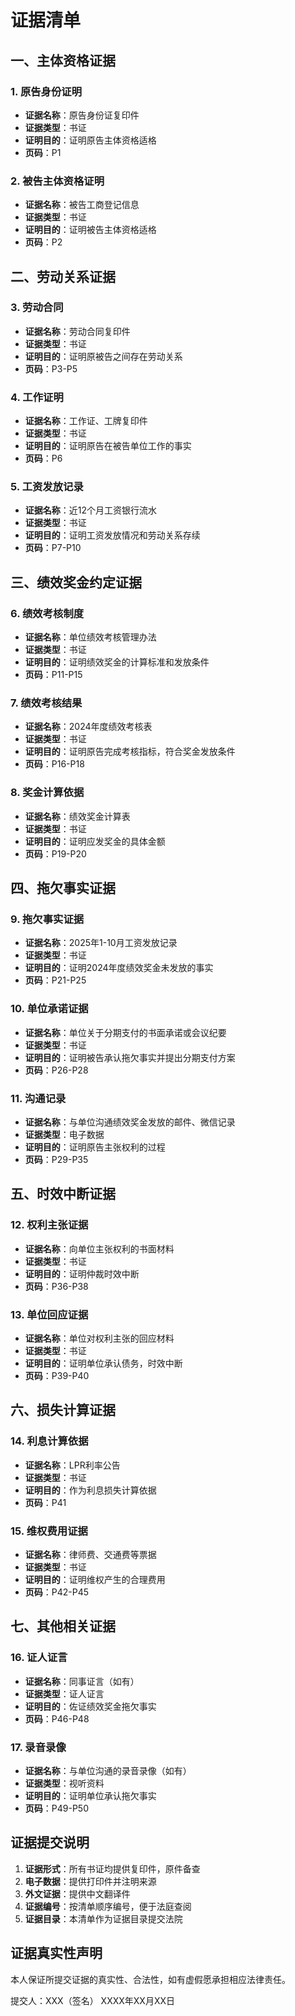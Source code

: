 # 证据清单

## 一、主体资格证据

### 1. 原告身份证明
- **证据名称**：原告身份证复印件
- **证据类型**：书证
- **证明目的**：证明原告主体资格适格
- **页码**：P1

### 2. 被告主体资格证明
- **证据名称**：被告工商登记信息
- **证据类型**：书证
- **证明目的**：证明被告主体资格适格
- **页码**：P2

## 二、劳动关系证据

### 3. 劳动合同
- **证据名称**：劳动合同复印件
- **证据类型**：书证
- **证明目的**：证明原被告之间存在劳动关系
- **页码**：P3-P5

### 4. 工作证明
- **证据名称**：工作证、工牌复印件
- **证据类型**：书证
- **证明目的**：证明原告在被告单位工作的事实
- **页码**：P6

### 5. 工资发放记录
- **证据名称**：近12个月工资银行流水
- **证据类型**：书证
- **证明目的**：证明工资发放情况和劳动关系存续
- **页码**：P7-P10

## 三、绩效奖金约定证据

### 6. 绩效考核制度
- **证据名称**：单位绩效考核管理办法
- **证据类型**：书证
- **证明目的**：证明绩效奖金的计算标准和发放条件
- **页码**：P11-P15

### 7. 绩效考核结果
- **证据名称**：2024年度绩效考核表
- **证据类型**：书证
- **证明目的**：证明原告完成考核指标，符合奖金发放条件
- **页码**：P16-P18

### 8. 奖金计算依据
- **证据名称**：绩效奖金计算表
- **证据类型**：书证
- **证明目的**：证明应发奖金的具体金额
- **页码**：P19-P20

## 四、拖欠事实证据

### 9. 拖欠事实证据
- **证据名称**：2025年1-10月工资发放记录
- **证据类型**：书证
- **证明目的**：证明2024年度绩效奖金未发放的事实
- **页码**：P21-P25

### 10. 单位承诺证据
- **证据名称**：单位关于分期支付的书面承诺或会议纪要
- **证据类型**：书证
- **证明目的**：证明被告承认拖欠事实并提出分期支付方案
- **页码**：P26-P28

### 11. 沟通记录
- **证据名称**：与单位沟通绩效奖金发放的邮件、微信记录
- **证据类型**：电子数据
- **证明目的**：证明原告主张权利的过程
- **页码**：P29-P35

## 五、时效中断证据

### 12. 权利主张证据
- **证据名称**：向单位主张权利的书面材料
- **证据类型**：书证
- **证明目的**：证明仲裁时效中断
- **页码**：P36-P38

### 13. 单位回应证据
- **证据名称**：单位对权利主张的回应材料
- **证据类型**：书证
- **证明目的**：证明单位承认债务，时效中断
- **页码**：P39-P40

## 六、损失计算证据

### 14. 利息计算依据
- **证据名称**：LPR利率公告
- **证据类型**：书证
- **证明目的**：作为利息损失计算依据
- **页码**：P41

### 15. 维权费用证据
- **证据名称**：律师费、交通费等票据
- **证据类型**：书证
- **证明目的**：证明维权产生的合理费用
- **页码**：P42-P45

## 七、其他相关证据

### 16. 证人证言
- **证据名称**：同事证言（如有）
- **证据类型**：证人证言
- **证明目的**：佐证绩效奖金拖欠事实
- **页码**：P46-P48

### 17. 录音录像
- **证据名称**：与单位沟通的录音录像（如有）
- **证据类型**：视听资料
- **证明目的**：证明单位承认拖欠事实
- **页码**：P49-P50

## 证据提交说明

1. **证据形式**：所有书证均提供复印件，原件备查
2. **电子数据**：提供打印件并注明来源
3. **外文证据**：提供中文翻译件
4. **证据编号**：按清单顺序编号，便于法庭查阅
5. **证据目录**：本清单作为证据目录提交法院

## 证据真实性声明

本人保证所提交证据的真实性、合法性，如有虚假愿承担相应法律责任。

提交人：XXX（签名）
XXXX年XX月XX日
